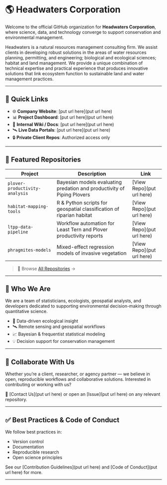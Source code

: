 # 🌎 Headwaters Corporation

Welcome to the official GitHub organization for **Headwaters Corporation**, where science, data, and technology converge to support conservation and environmental management.

Headwaters is a natural resources management consulting firm. We assist clients in developing robust solutions in the areas of water resources planning, permitting, and engineering; biological and ecological sciences; habitat and land management. We provide a unique combination of technical expertise and practical experience that produces innovative solutions that link ecosystem function to sustainable land and water management practices.

---

## 🔗 Quick Links

- 🌐 **Company Website**: [put url here](put url here)
- 📊 **Project Dashboard**: [put url here](put url here)
- 📁 **Internal Wiki / Docs**: [put url here](put url here)
- 🛰️ **Live Data Portals**: [put url here](put url here)
- 🔒 **Private Client Repos**: Authorized access only

---

## 📂 Featured Repositories

| Project | Description | Link |
|--------|-------------|------|
| `plover-productivity-analysis` | Bayesian models evaluating predation and productivity of Piping Plovers | [View Repo](put url here) |
| `habitat-mapping-tools` | R & Python scripts for geospatial classification of riparian habitat | [View Repo](put url here) |
| `ltpp-data-pipeline` | Workflow automation for Least Tern and Plover productivity reports | [View Repo](put url here) |
| `phragmites-models` | Mixed-effect regression models of invasive vegetation | [View Repo](put url here) |

> 📝 Browse [All Repositories](https://github.com/orgs/HeadwatersCorp/repositories) → 

---

## 👥 Who We Are

We are a team of statisticians, ecologists, geospatial analysts, and developers dedicated to supporting environmental decision-making through quantitative science.

- 🔬 Data-driven ecological insight  
- 🛰️ Remote sensing and geospatial workflows  
- 📈 Bayesian & frequentist statistical modeling  
- 💡 Decision support for conservation management

---

## 🤝 Collaborate With Us

Whether you’re a client, researcher, or agency partner — we believe in open, reproducible workflows and collaborative solutions. Interested in contributing or working with us?

📧 [Contact Us](put url here) or open an [Issue](put url here) on any relevant repository.

---

## ✅ Best Practices & Code of Conduct

We follow best practices in:
- Version control
- Documentation
- Reproducible research
- Open science principles

See our [Contribution Guidelines](put url here) and [Code of Conduct](put url here) for more.

---

